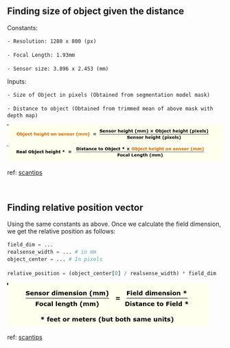 



## Finding size of object given the distance

Constants:

    - Resolution: 1280 x 800 (px)

    - Focal Length: 1.93mm

    - Sensor size: 3.896 x 2.453 (mm)

Inputs: 

    - Size of Object in pixels (Obtained from segmentation model mask)

    - Distance to object (Obtained from trimmed mean of above mask with depth map)

<img src='./assets/obj_height.png'/>

<img src='./assets/real_obj_height.png'/>

ref: [scantips](https://www.scantips.com/lights/subjectdistance.html)

<br/>

## Finding relative position vector

Using the same constants as above.
Once we calculate the field dimension, we get the relative position as follows:
```python
field_dim = ...
realsense_width = ... # in mm
object_center = ... # In pixels

relative_position = (object_center[0] / realsense_width) * field_dim
```



<img src='./assets/field_dim_calc.png'/>

ref: [scantips](https://www.scantips.com/lights/fieldofviewmath.html)
